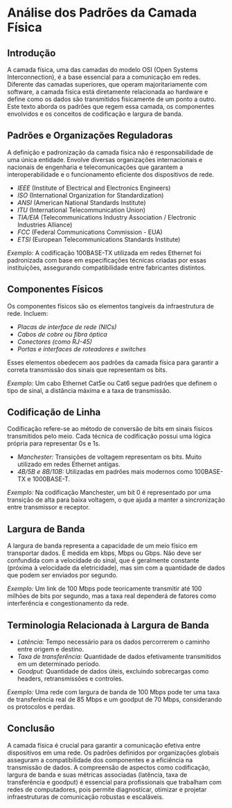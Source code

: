 # Análise dos Padrões da Camada Física

## Introdução

A camada física, uma das camadas do modelo OSI (Open Systems Interconnection), é a base essencial para a comunicação em redes. Diferente das camadas superiores, que operam majoritariamente com software, a camada física está diretamente relacionada ao hardware e define como os dados são transmitidos fisicamente de um ponto a outro. Este texto aborda os padrões que regem essa camada, os componentes envolvidos e os conceitos de codificação e largura de banda.

## Padrões e Organizações Reguladoras

A definição e padronização da camada física não é responsabilidade de uma única entidade. Envolve diversas organizações internacionais e nacionais de engenharia e telecomunicações que garantem a interoperabilidade e o funcionamento eficiente dos dispositivos de rede.

- *IEEE* (Institute of Electrical and Electronics Engineers)
- *ISO* (International Organization for Standardization)
- *ANSI* (American National Standards Institute)
- *ITU* (International Telecommunication Union)
- *TIA/EIA* (Telecommunications Industry Association / Electronic Industries Alliance)
- *FCC* (Federal Communications Commission - EUA)
- *ETSI* (European Telecommunications Standards Institute)

*Exemplo:* A codificação 100BASE-TX utilizada em redes Ethernet foi padronizada com base em especificações técnicas criadas por essas instituições, assegurando compatibilidade entre fabricantes distintos.

## Componentes Físicos

Os componentes físicos são os elementos tangíveis da infraestrutura de rede. Incluem:

- *Placas de interface de rede (NICs)*
- *Cabos de cobre ou fibra óptica*
- *Conectores (como RJ-45)*
- *Portas e interfaces de roteadores e switches*

Esses elementos obedecem aos padrões da camada física para garantir a correta transmissão dos sinais que representam os bits.

*Exemplo:* Um cabo Ethernet Cat5e ou Cat6 segue padrões que definem o tipo de sinal, a distância máxima e a taxa de transmissão.

## Codificação de Linha

Codificação refere-se ao método de conversão de bits em sinais físicos transmitidos pelo meio. Cada técnica de codificação possui uma lógica própria para representar 0s e 1s.

- *Manchester:* Transições de voltagem representam os bits. Muito utilizado em redes Ethernet antigas.
- *4B/5B e 8B/10B:* Utilizadas em padrões mais modernos como 100BASE-TX e 1000BASE-T.

*Exemplo:* Na codificação Manchester, um bit 0 é representado por uma transição de alta para baixa voltagem, o que ajuda a manter a sincronização entre transmissor e receptor.

## Largura de Banda

A largura de banda representa a capacidade de um meio físico em transportar dados. É medida em kbps, Mbps ou Gbps. Não deve ser confundida com a velocidade do sinal, que é geralmente constante (próxima à velocidade da eletricidade), mas sim com a quantidade de dados que podem ser enviados por segundo.

*Exemplo:* Um link de 100 Mbps pode teoricamente transmitir até 100 milhões de bits por segundo, mas a taxa real dependerá de fatores como interferência e congestionamento da rede.

## Terminologia Relacionada à Largura de Banda

- *Latência:* Tempo necessário para os dados percorrerem o caminho entre origem e destino. 
- *Taxa de transferência:* Quantidade de dados efetivamente transmitidos em um determinado período.
- *Goodput:* Quantidade de dados úteis, excluindo sobrecargas como headers, retransmissões e controles.

*Exemplo:* Uma rede com largura de banda de 100 Mbps pode ter uma taxa de transferência real de 85 Mbps e um goodput de 70 Mbps, considerando os protocolos e perdas.

## Conclusão

A camada física é crucial para garantir a comunicação efetiva entre dispositivos em uma rede. Os padrões definidos por organizações globais asseguram a compatibilidade dos componentes e a eficiência na transmissão de dados. A compreensão de aspectos como codificação, largura de banda e suas métricas associadas (latência, taxa de transferência e goodput) é essencial para profissionais que trabalham com redes de computadores, pois permite diagnosticar, otimizar e projetar infraestruturas de comunicação robustas e escaláveis.